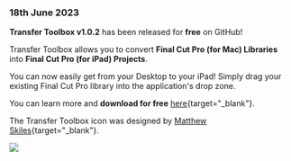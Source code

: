 ### 18th June 2023

**Transfer Toolbox v1.0.2** has been released for **free** on GitHub!

Transfer Toolbox allows you to convert **Final Cut Pro (for Mac) Libraries** into **Final Cut Pro (for iPad) Projects**.

You can now easily get from your Desktop to your iPad! Simply drag your existing Final Cut Pro library into the application's drop zone.

You can learn more and **download for free** [here](https://transfertoolbox.io){target="_blank"}.

The Transfer Toolbox icon was designed by [Matthew Skiles](https://matthewskiles.com){target="_blank"}.

![](../static/transfer-toolbox-about.png)